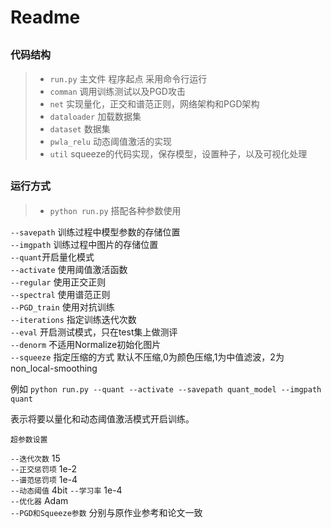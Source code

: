 # Readme

##	<left><font size=3> 代码结构</left></font>

 >* `run.py` 主文件 程序起点 采用命令行运行  
 >* `comman` 调用训练测试以及PGD攻击  
 >* `net`  实现量化，正交和谱范正则，网络架构和PGD架构  
 >* `dataloader` 加载数据集  
 >* `dataset` 数据集  
 >* `pwla_relu` 动态阈值激活的实现  
 >* `util` squeeze的代码实现，保存模型，设置种子，以及可视化处理  

##	<left><font size=3> 运行方式</left></font>
>* `python run.py` 搭配各种参数使用

`--savepath` 训练过程中模型参数的存储位置  
`--imgpath` 训练过程中图片的存储位置  
`--quant`开启量化模式  
`--activate` 使用阈值激活函数  
`--regular`  使用正交正则  
`--spectral`  使用谱范正则  
`--PGD_train` 使用对抗训练  
`--iterations` 指定训练迭代次数  
`--eval`  开启测试模式，只在test集上做测评  
`--denorm` 不适用Normalize初始化图片  
`--squeeze` 指定压缩的方式 默认不压缩,0为颜色压缩,1为中值滤波，2为non_local-smoothing  

例如 `python run.py --quant --activate --savepath quant_model --imgpath quant ` 

表示将要以量化和动态阈值激活模式开启训练。  

`超参数设置`  

`--迭代次数` 15  
`--正交惩罚项` 1e-2  
`--谱范惩罚项` 1e-4  
`--动态阈值` 4bit
`--学习率` 1e-4  
`--优化器` Adam  
`--PGD和Squeeze参数` 分别与原作业参考和论文一致  